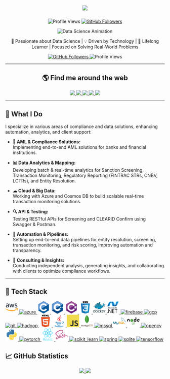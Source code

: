 <h1 align="center">
  <a href="https://git.io/typing-svg">
    <img src="https://readme-typing-svg.herokuapp.com?font=Fira+Code&weight=500&size=30&pause=1000&color=36BCF7&center=true&vCenter=true&width=700&lines=Hello,+I'm+Abhishek+Nagrecha;Data+Science+Specialist+📊;Turning+Data+into+Insights+📈;Solving+Complex+Business+Challenges">
  </a>
</h1>


<p align="center">
  <img src="https://komarev.com/ghpvc/?username=iamnagrecha&label=Profile+Views&color=brightgreen&style=flat-square" alt="Profile Views" />
  <a href="https://github.com/iamnagrecha">
    <img src="https://img.shields.io/github/followers/iamnagrecha?label=Followers&style=social" alt="GitHub Followers" />
  </a>
</p>

<p align="center">
  <img src="https://media.giphy.com/media/3o6Ztm5cVHeDOJFLXa/giphy.gif" width="200" alt="Data Science Animation" />
</p>


<p align="center">
  🚀 Passionate about Data Science | 💡 Driven by Technology | 📖 Lifelong Learner | Focused on Solving Real-World Problems
</p>

<p align="center">
  <a href="https://github.com/iamnagrecha">
    <img src="https://img.shields.io/github/followers/iamnagrecha?label=Followers&style=social" alt="GitHub Followers" />
  </a>
  <img src="https://komarev.com/ghpvc/?username=iamnagrecha&label=Profile%20Views&color=0e75b6&style=flat" alt="Profile Views" />
</p>

---


<h2 align="center"> 🌎 Find me around the web </h2>

<p align="center">
  <a href="https://iamnagrecha.github.io/">
    <img src="https://img.shields.io/badge/Portfolio-iamnagrecha.github.io-3423A6?style=flat&logo=Google-Chrome&logoColor=white"/>
  </a>
  <a href="mailto:abhishek.nagrecha.an@gmail.com">
    <img src="https://img.shields.io/badge/-Email-D14836?style=flat&logo=Gmail&logoColor=white"/>
  </a>  
  <a href="https://www.linkedin.com/in/iamnagrecha/">
    <img src="https://img.shields.io/badge/-LinkedIn-0077B5?style=flat&logo=Linkedin&logoColor=white"/>
  </a>
  <a href="https://medium.com/@iamnagrecha">
    <img src="https://img.shields.io/badge/-Medium-BD081C?style=flat&logo=Medium&logoColor=white"/>
  </a>  
  <a href="https://twitter.com/iamnagrecha">
    <img src="https://img.shields.io/badge/-Twitter-E4405F?style=flat&logo=Twitter&logoColor=white"/>
  </a>
</p>

---

## 🔹 What I Do

I specialize in various areas of compliance and data solutions, enhancing automation, analytics, and client support:

- **🏦 AML & Compliance Solutions:**  
  Implementing end-to-end AML solutions for banks and financial institutions.

- **📊 Data Analytics & Mapping:**  
  Developing batch & real-time analytics for Sanction Screening, Transaction Monitoring, Regulatory Reporting (FINTRAC STRs, CNBV, LCTRs), and Entity Resolution.

- **☁ Cloud & Big Data:**  
  Working with Azure and Cosmos DB to build scalable real-time transaction monitoring solutions.

- **🔍 API & Testing:**  
  Testing RESTful APIs for Screening and CLEARID Confirm using Swagger & Postman.

- **🚀 Automation & Pipelines:**  
  Setting up end-to-end data pipelines for entity resolution, screening, transaction monitoring, and risk scoring, improving automation and transparency.

- **📢 Consulting & Insights:**  
  Conducting independent analysis, generating insights, and collaborating with clients to optimize compliance workflows.

---



## 🔧 Tech Stack
  <!-- For more icons please follow  https://github.com/MikeCodesDotNET/ColoredBadges -->
  
<p align="left"> <a href="https://aws.amazon.com" target="_blank"> <img src="https://raw.githubusercontent.com/devicons/devicon/master/icons/amazonwebservices/amazonwebservices-original-wordmark.svg" alt="aws" width="40" height="40"/> </a> <a href="https://azure.microsoft.com/en-in/" target="_blank"> <img src="https://www.vectorlogo.zone/logos/microsoft_azure/microsoft_azure-icon.svg" alt="azure" width="40" height="40"/> </a> <a href="https://www.cprogramming.com/" target="_blank"> <img src="https://raw.githubusercontent.com/devicons/devicon/master/icons/c/c-original.svg" alt="c" width="40" height="40"/> </a> <a href="https://www.w3schools.com/cpp/" target="_blank"> <img src="https://raw.githubusercontent.com/devicons/devicon/master/icons/cplusplus/cplusplus-original.svg" alt="cplusplus" width="40" height="40"/> </a> <a href="https://www.w3schools.com/cs/" target="_blank"> <img src="https://raw.githubusercontent.com/devicons/devicon/master/icons/csharp/csharp-original.svg" alt="csharp" width="40" height="40"/> </a> <a href="https://www.w3schools.com/css/" target="_blank"> <img src="https://raw.githubusercontent.com/devicons/devicon/master/icons/css3/css3-original-wordmark.svg" alt="css3" width="40" height="40"/> </a> <a href="https://www.docker.com/" target="_blank"> <img src="https://raw.githubusercontent.com/devicons/devicon/master/icons/docker/docker-original-wordmark.svg" alt="docker" width="40" height="40"/> </a> <a href="https://dotnet.microsoft.com/" target="_blank"> <img src="https://raw.githubusercontent.com/devicons/devicon/master/icons/dot-net/dot-net-original-wordmark.svg" alt="dotnet" width="40" height="40"/> </a> <a href="https://firebase.google.com/" target="_blank"> <img src="https://www.vectorlogo.zone/logos/firebase/firebase-icon.svg" alt="firebase" width="40" height="40"/> </a> <a href="https://cloud.google.com" target="_blank"> <img src="https://www.vectorlogo.zone/logos/google_cloud/google_cloud-icon.svg" alt="gcp" width="40" height="40"/> </a> <a href="https://git-scm.com/" target="_blank"> <img src="https://www.vectorlogo.zone/logos/git-scm/git-scm-icon.svg" alt="git" width="40" height="40"/> </a> <a href="https://hadoop.apache.org/" target="_blank"> <img src="https://www.vectorlogo.zone/logos/apache_hadoop/apache_hadoop-icon.svg" alt="hadoop" width="40" height="40"/> </a> <a href="https://www.w3.org/html/" target="_blank"> <img src="https://raw.githubusercontent.com/devicons/devicon/master/icons/html5/html5-original-wordmark.svg" alt="html5" width="40" height="40"/> </a> <a href="https://www.java.com" target="_blank"> <img src="https://raw.githubusercontent.com/devicons/devicon/master/icons/java/java-original.svg" alt="java" width="40" height="40"/> </a> <a href="https://developer.mozilla.org/en-US/docs/Web/JavaScript" target="_blank"> <img src="https://raw.githubusercontent.com/devicons/devicon/master/icons/javascript/javascript-original.svg" alt="javascript" width="40" height="40"/> </a> <a href="https://www.mongodb.com/" target="_blank"> <img src="https://raw.githubusercontent.com/devicons/devicon/master/icons/mongodb/mongodb-original-wordmark.svg" alt="mongodb" width="40" height="40"/> </a> <a href="https://www.microsoft.com/en-us/sql-server" target="_blank"> <img src="https://cdn.worldvectorlogo.com/logos/microsoft-sql-server.svg" alt="mssql" width="40" height="40"/> </a> <a href="https://www.mysql.com/" target="_blank"> <img src="https://raw.githubusercontent.com/devicons/devicon/master/icons/mysql/mysql-original-wordmark.svg" alt="mysql" width="40" height="40"/> </a> <a href="https://nodejs.org" target="_blank"> <img src="https://raw.githubusercontent.com/devicons/devicon/master/icons/nodejs/nodejs-original-wordmark.svg" alt="nodejs" width="40" height="40"/> </a> <a href="https://opencv.org/" target="_blank"> <img src="https://www.vectorlogo.zone/logos/opencv/opencv-icon.svg" alt="opencv" width="40" height="40"/> </a> <a href="https://www.python.org" target="_blank"> <img src="https://raw.githubusercontent.com/devicons/devicon/master/icons/python/python-original.svg" alt="python" width="40" height="40"/> </a> <a href="https://pytorch.org/" target="_blank"> <img src="https://www.vectorlogo.zone/logos/pytorch/pytorch-icon.svg" alt="pytorch" width="40" height="40"/> </a> <a href="https://reactjs.org/" target="_blank"> <img src="https://raw.githubusercontent.com/devicons/devicon/master/icons/react/react-original-wordmark.svg" alt="react" width="40" height="40"/> </a> <a href="https://sass-lang.com" target="_blank"> <img src="https://raw.githubusercontent.com/devicons/devicon/master/icons/sass/sass-original.svg" alt="sass" width="40" height="40"/> </a> <a href="https://scikit-learn.org/" target="_blank"> <img src="https://upload.wikimedia.org/wikipedia/commons/0/05/Scikit_learn_logo_small.svg" alt="scikit_learn" width="40" height="40"/> </a> <a href="https://spring.io/" target="_blank"> <img src="https://www.vectorlogo.zone/logos/springio/springio-icon.svg" alt="spring" width="40" height="40"/> </a> <a href="https://www.sqlite.org/" target="_blank"> <img src="https://www.vectorlogo.zone/logos/sqlite/sqlite-icon.svg" alt="sqlite" width="40" height="40"/> </a> <a href="https://www.tensorflow.org" target="_blank"> <img src="https://www.vectorlogo.zone/logos/tensorflow/tensorflow-icon.svg" alt="tensorflow" width="40" height="40"/> </a> </p>






## &#x1f4c8; GitHub Statistics

<p align="center">
<a href="https://github.com/AVS1508">
  <img height="180em" src="https://github-readme-stats-eight-theta.vercel.app/api?username=iamnagrecha&show_icons=true&&include_all_commits=true&count_private=true"/>
  <img height="180em" src="https://github-readme-stats-eight-theta.vercel.app/api/top-langs/?username=iamnagrecha&layout=compact&langs_count=8"/>
</a>
<!-- <p align="center">
<img align="center" src="https://github-readme-streak-stats.herokuapp.com/?user=iamnagrecha&" alt="iamnagrecha" /></p>    -->
</p>







[website]: https://iamnagrecha.github.io/
[work]: https://iamnagrecha.github.io/#section-portfolio
[twitter]: https://twitter.com/iamnagrecha
[instagram]: https://www.instagram.com/iamnagrecha/
[linkedin]: https://www.linkedin.com/in/nagrechaabhishek/
















